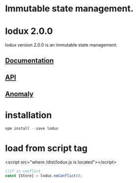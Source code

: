 # Immutable state management.  
# lodux 2.0.0
lodux version 2.0.0 is an immutable state management.  

## [Documentation](doc/Document.md)

## [API](doc/API.md)

## [Anomaly](doc/Anomaly.md)

# installation
```javascript
npm install --save lodux
```

# load from script tag
&lt;script src="where /dist/lodux.js is located">&lt;/script>
```javascript
//if in conflict
const {Store} = lodux.noConflict();
```
